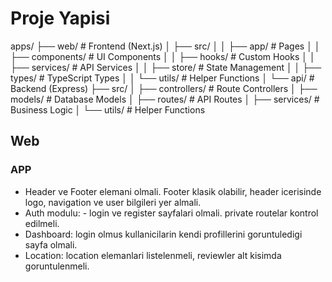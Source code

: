 # Proje Yapisi

apps/
├── web/ # Frontend (Next.js)
│ ├── src/
│ │ ├── app/ # Pages
│ │ ├── components/ # UI Components
│ │ ├── hooks/ # Custom Hooks
│ │ ├── services/ # API Services
│ │ ├── store/ # State Management
│ │ ├── types/ # TypeScript Types
│ │ └── utils/ # Helper Functions
│
└── api/ # Backend (Express)
├── src/
│ ├── controllers/ # Route Controllers
│ ├── models/ # Database Models
│ ├── routes/ # API Routes
│ ├── services/ # Business Logic
│ └── utils/ # Helper Functions

## Web

### APP

- Header ve Footer elemani olmali. Footer klasik olabilir, header icerisinde logo, navigation ve user bilgileri yer almali.
- Auth modulu: - login ve register sayfalari olmali. private routelar kontrol edilmeli.
- Dashboard: login olmus kullanicilarin kendi profillerini goruntuledigi sayfa olmali.
- Location: location elemanlari listelenmeli, reviewler alt kisimda goruntulenmeli.
